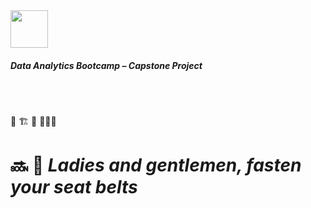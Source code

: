 <img src="https://bit.ly/2VnXWr2" width="60">

##### *Data Analytics Bootcamp* – Capstone Project

<br>

<br>

🚧 🏗 🤯 👨🏻‍💻

# 🔜 🛫 *Ladies and gentlemen, fasten your seat belts*

<br>

<br>

<br>

<br>
